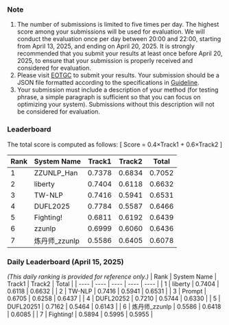 ### Note
1. The number of submissions is limited to five times per day. The highest score among your submissions will be used for evaluation. We will conduct the evaluation once per day between 20:00 and 22:00, starting from April 13, 2025, and ending on April 20, 2025. It is strongly recommended that you submit your results at least once before April 20, 2025, to ensure that your submission is properly received and considered for evaluation.
2. Please visit [EOTGC](https://nlpcc2025eotgc.cubenlp.com) to submit your results. Your submission should be a JSON file formatted according to the specifications in [Guideline](https://github.com/cubenlp/EOTGC-2025NLPCC/blob/main/Task%20Guideline.md).
3. Your submission must include a description of your method (for testing phrase, a simple paragraph is sufficient so that you can focus on optimizing your system). Submissions without this description will not be considered for evaluation.

### Leaderboard
The total score is computed as follows:
\[ Score = 0.4×Track1 + 0.6×Track2 \]

| Rank | System Name | Track1 | Track2 | Total |
| ---- | ---- | ---- | ---- | ---- |
| 1 | ZZUNLP_Han | 0.7378 | 0.6834 | 0.7052 |
| 2 | liberty | 0.7404 | 0.6118 | 0.6632 |
| 3 | TW-NLP | 0.7416 | 0.5941 | 0.6531 |
| 4 | DUFL2025 | 0.7784 | 0.5587 | 0.6466 |
| 5 | Fighting! | 0.6811 | 0.6192 | 0.6439 |
| 6 | zzunlp | 0.6999 | 0.6060 | 0.6436 |
| 7 | 炼丹师_zzunlp | 0.5586 | 0.6405 | 0.6078 |

### Daily Leaderboard (April 15, 2025)
*(This daily ranking is provided for reference only.)*
| Rank | System Name | Track1 | Track2 | Total |
| ---- | ---- | ---- | ---- | ---- |
| 1 | liberty | 0.7404 | 0.6118 | 0.6632 |
| 2 | TW-NLP | 0.7416 | 0.5941 | 0.6531 |
| 3 | Prompt | 0.6705 | 0.6258 | 0.6437 |
| 4 | DUFL20252 | 0.7210 | 0.5744 | 0.6330 |
| 5 | DUFL20251 | 0.7162 | 0.5464 | 0.6143 |
| 6 | 炼丹师_zzunlp | 0.5586 | 0.6418 | 0.6085 |
| 7 | Fighting! | 0.5894 | 0.5995 | 0.5955 |